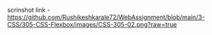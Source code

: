 scrinshot link - https://github.com/Rushikeshkarale72/WebAssignment/blob/main/3-CSS/305-CSS-Flexbox/images/CSS-305-02.png?raw=true
